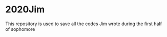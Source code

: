 # 2020Jim
This repository is used to save all the codes Jim wrote during the first half of sophomore
